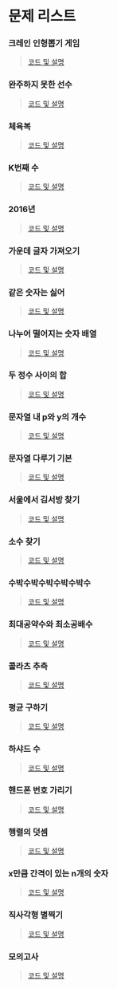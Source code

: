 # 문제 리스트

### 크레인 인형뽑기 게임
> [코드 및 설명]()
### 완주하지 못한 선수
> [코드 및 설명]()
### 체육복
> [코드 및 설명]()
### K번째 수
> [코드 및 설명](https://github.com/ryusehui/algorithm/blob/master/programmers/level1/code/K%EB%B2%88%EC%A7%B8%EC%88%98.md)
### 2016년
> [코드 및 설명](https://github.com/ryusehui/algorithm/blob/master/programmers/level1/code/2016%EB%85%84.md)
### 가운데 글자 가져오기
> [코드 및 설명]()
### 같은 숫자는 싫어
> [코드 및 설명]()
### 나누어 떨어지는 숫자 배열
> [코드 및 설명]()
### 두 정수 사이의 합
> [코드 및 설명]()
### 문자열 내 p와 y의 개수
> [코드 및 설명]()
### 문자열 다루기 기본
> [코드 및 설명]()
### 서울에서 김서방 찾기
> [코드 및 설명]()
### 소수 찾기
> [코드 및 설명]()
### 수박수박수박수박수박수
> [코드 및 설명]()
### 최대공약수와 최소공배수
> [코드 및 설명]()
### 콜라츠 추측
> [코드 및 설명]()
### 평균 구하기
> [코드 및 설명]()
### 하샤드 수
> [코드 및 설명]()
### 핸드폰 번호 가리기
> [코드 및 설명]()
### 행렬의 덧셈
> [코드 및 설명]()
### x만큼 간격이 있는 n개의 숫자
> [코드 및 설명]()
### 직사각형 별찍기
> [코드 및 설명]()
### 모의고사
> [코드 및 설명]()
